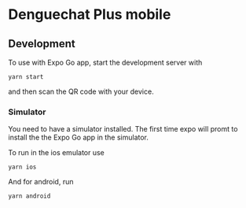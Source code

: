 # Denguechat Plus mobile

## Development

To use with Expo Go app, start the development server with

```
yarn start
```

and then scan the QR code with your device.

### Simulator

You need to have a simulator installed. The first time expo will promt to install the the Expo Go app in the simulator.

To run in the ios emulator use

```
yarn ios
```

And for android, run

```
yarn android
```
